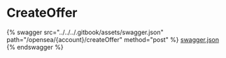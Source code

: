 # CreateOffer

{% swagger src="../../../.gitbook/assets/swagger.json" path="/opensea/{account}/createOffer" method="post" %}
[swagger.json](../../../.gitbook/assets/swagger.json)
{% endswagger %}
